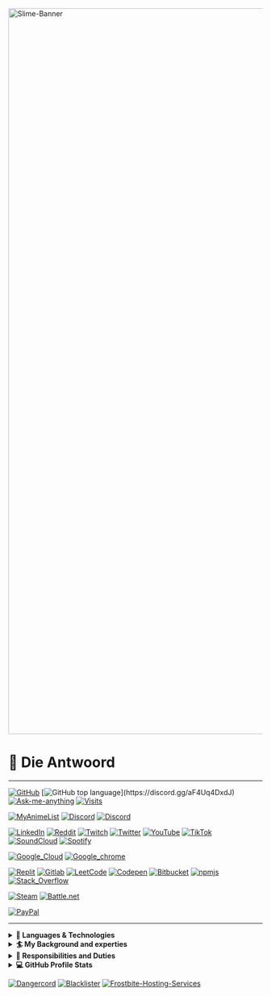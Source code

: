 
<image src="./assets/image00.png" alt=Slime-Banner width=1440/>

# 🌠 Die Antwoord

------------------------------

[![GitHub](https://img.shields.io/github/followers/Die-Antwoord.svg?style=social&label=Follow&maxAge=2592000)](https://github.com/Die-Antwoord)
[![GitHub top language](https://img.shields.io/github/languages/top/qwertyquerty/pypresence.svg?)](https://discord.gg/aF4Uq4DxdJ)
[![Ask-me-anything](https://img.shields.io/badge/Ask_Me-Anything-1abc9c.svg)](https://discord.gg/aF4Uq4DxdJ)
[![Visits](https://komarev.com/ghpvc?username=Die-Antwoord)](https://github.com/Die-Antwoord)

[![MyAnimeList](https://img.shields.io/badge/-My_Anime_Watchlist-000?&logo=crunchyroll)](https://myanimelist.net/animelist/dieantwoord)
[![Discord](https://img.shields.io/badge/-Discord-000?&logo=Discord)](https://discord.gg/aF4Uq4DxdJ)
[![Discord](https://img.shields.io/badge/-Dangercord-000?&logo=Discord)](https://dangercord.com)

[![LinkedIn](https://img.shields.io/badge/-LinkedIn-000?&logo=linkedin)]()
[![Reddit](https://img.shields.io/badge/-Reddit-000?&logo=Reddit)](https://www.reddit.com/user/die_antwoord_za)
[![Twitch](https://img.shields.io/badge/-Twitch-000?&logo=Twitch)](https://www.twitch.tv/die_antwoord_wkj)
[![Twitter](https://img.shields.io/badge/-Twitter-000?&logo=Twitter)](https://twitter.com/dieantwoordza)
[![YouTube](https://img.shields.io/badge/-YouTube-000?&logo=YouTube)](https://www.youtube.com/channel/UCnl7cWx6PVdIelry9YBFxXA)
[![TikTok](https://img.shields.io/badge/-TikTok-000?&logo=tiktok)](https://www.tiktok.com/@die_antwoord_wkj)
[![SoundCloud](https://img.shields.io/badge/-SoundCloud-000?&logo=soundcloud)](https://soundcloud.com/dieantwoordza)
[![Spotify](https://img.shields.io/badge/-Spotify-000?&logo=Spotify)](https://open.spotify.com/user/zsb4oem3sdzl6k8bfara026pz?si=ce432f1572a34610)

[![Google_Cloud](https://img.shields.io/badge/-Google_Cloud-000?&logo=google-cloud)](https://github.com/Die-Antwoord)
[![Google_chrome](https://img.shields.io/badge/-Google_Chrome-000?&logo=Google-chrome)](https://github.com/Die-Antwoord)

[![Replit](https://img.shields.io/badge/-Replit-000?&logo=Replit)](https://replit.com/@Die-Antwoord)
[![Gitlab](https://img.shields.io/badge/-Gitlab-000?&logo=Gitlab)](https://gitlab.com/die-antwoord)
[![LeetCode](https://img.shields.io/badge/-LeetCode-000?&logo=LeetCode)](https://leetcode.com/Die-Antwoord/)
[![Codepen](https://img.shields.io/badge/-Codepen-000?&logo=codepen)](https://codepen.io/Die-Antwoord)
[![Bitbucket](https://img.shields.io/badge/-Bitbucket-000?&logo=bitbucket)](https://bitbucket.org/dieantwoord1)
[![npmjs](https://img.shields.io/badge/-npmjs-000?&logo=npm)](https://www.npmjs.com/~dieantwoord)
[![Stack_Overflow](https://img.shields.io/badge/-Stack_Overflow-000?&logo=stack-overflow)](https://stackoverflow.com/users/20395182/die-antwoord)

[![Steam](https://img.shields.io/badge/-Steam-000?&logo=steam)]()
[![Battle.net](https://img.shields.io/badge/-Battle.net-000?&logo=battle.net)]()

[![PayPal](https://img.shields.io/badge/-PayPal-000?&logo=paypal)]()

------------------------------

<details>
 <summary><b>🎸 Languages & Technologies</b></summary>

 🌠 Scoope 🌠

------------------------------

[![Microsoft](https://img.shields.io/badge/-Microsoft-000?&logo=Microsoft)]()
[![Windows](https://img.shields.io/badge/-Windows-000?&logo=windows)]()
[![Microsoft_SQL_Server](https://img.shields.io/badge/-Microsoft_SQL_Server-000?&logo=microsoft-sql-server)]()
[![Microsoft_SharePoint](https://img.shields.io/badge/-Microsoft_SharePoint-000?&logo=microsoft-sharepoint)]()
[![Microsoft_Azure](https://img.shields.io/badge/-Microsoft_Azure-000?&logo=microsoft-azure)]()

[![Linux](https://img.shields.io/badge/-Linux-000?&logo=Linux)]()
[![Arch_Linux](https://img.shields.io/badge/-Arch_Linux-000?&logo=arch-linux)]()
[![Fedora](https://img.shields.io/badge/-Fedora-000?&logo=fedora)]()
[![Kali_Linux](https://img.shields.io/badge/-Kali_Linux-000?&logo=kali-linux)]()
[![RedHat](https://img.shields.io/badge/-Red%20Hat-000?&logo=redhat)]()
[![SUSE](https://img.shields.io/badge/-SUSE-000?&logo=SUSE)]()
[![Ubuntu](https://img.shields.io/badge/-Ubuntu-000?&logo=ubuntu)]()

[![Vercel](https://img.shields.io/badge/-Vercel-000?&logo=vercel)]()
[![MongoDB](https://img.shields.io/badge/-MongoDB-000?&logo=mongodb)]()
[![MySQL](https://img.shields.io/badge/-MySQL-000?&logo=mysql)]()
[![SQLite](https://img.shields.io/badge/-SQLite-000?&logo=sqlite)]()

[![Powershell](https://img.shields.io/badge/-Powershell-000?&logo=powershell)]()
[![Python](https://img.shields.io/badge/-Python-000?&logo=python)]()
[![TypeScript](https://img.shields.io/badge/-TypeScript-000?&logo=typescript)]()
[![JavaScript](https://img.shields.io/badge/-JavaScript-000?&logo=javascript)]()
[![HTML5](https://img.shields.io/badge/-HTML5-000?&logo=html5)]()
[![HTML](https://img.shields.io/badge/-HTML-000?&logo=html5)]()
[![CSS3](https://img.shields.io/badge/-CSS3-000?&logo=css3)]()
[![CSS](https://img.shields.io/badge/-CSS-000?&&logo=css3)]()

[![Medium](https://img.shields.io/badge/-Medium-000?&logo=medium)]()
[![RSS](https://img.shields.io/badge/-RSS-000?&logo=rss)]()
[![Wordpress](https://img.shields.io/badge/-Wordpress-000?&logo=wordpress)]()
[![Joomla](https://img.shields.io/badge/-Joomla-000?&logo=joomla)]()

[![Visual_Studio](https://img.shields.io/badge/-Visual_Studio-000?&logo=visual%20studio)]()
[![Sublime_Text](https://img.shields.io/badge/-Sublime_Text-000?&logo=sublime-text)]()
[![Gimp](https://img.shields.io/badge/-Gimp-000?&logo=gimp)]()

------------------------------

</details>

<details>
 <summary><b>🏄 My Background and experties</b></summary>

 🎓 Qualification and Achievements 🎓

------------------------------

```
⦁ +A 220-601 (Hardware and Software) Exam No 220-601 
⦁ +A 220-602 (IT Technician) Exam No 220-602 
⦁ +N (Networking) 
⦁ MCSE:70-270 (Installing, Configuring, and Administering Microsoft Windows XP Professional) 
⦁ MCSE:70-293 (Planning and Maintaining a Windows Server 2003 Network Infrastructure) 
⦁ MCSE:70-236 (Microsoft Exchange Server 2007 Configuration) 
⦁ MCSE:70-294 (Windows Server 2003 Active Directory Planning Implementation and Maintenance) 
⦁ MCSE:70-290 (Windows Server 2003 Environment Management and Maintenance ) 
⦁ MCSE:70-291 (Windows Server 2003 Network Infrastructure Implementation Management and Maintenance) 
⦁ MCSE:70-297 (Windows Server 2003 Directory Service Design) 
⦁ MCSE:70-294 (Windows Server 2003 Active Directory Planning Implementation and Maintenance) 
⦁ MCSE:70-236 (Microsoft Exchange Server 2007 Configuration) 
⦁ MCSE:70-228 (SQL Server 2000 Administration) 
⦁ CCNA 
⦁ Linux Server (Ubuntu, Kali) ⦁ ICDL, ITIL
```

------------------------------

</details>

<details>
 <summary><b>🌟 Responsibilities and Duties</b></summary>

 🧠 Implementation, Configuration Managing and Maintaining Infrastructures 🧠

------------------------------
 
```
⦁ SQL Server Databases 
⦁ Active Directory Domain Server Infrastructure 
⦁ Microsoft Exchange Server 
⦁ Microsoft SQL 
⦁ Virtualized Server (VMware, HyperV) 
⦁ Microsoft HyperV Cluster Server 
⦁ Windows Update Server 
⦁ Windows Desktop Application (Deplotment, Backups) 
⦁ Antivirus Systems ( Trend Micro, Bit defender, Kaspersky ) 
⦁ Network LAN and WAN services ⦁ Firewalls, DMZ, Routing and QOS 
⦁ DNS, IIS and 3de party hosted services 
⦁ Web Proxy Systems and Server (ISA, Free Proxy etc.) 
⦁ Backups tapes, drives and online storage 
⦁ 3de party apps (Coltech, VIP, Pastel, AutoCAD, Qcad, Photoshop, Smartboards)
```

------------------------------

</details>

<details>
 <summary><b>💻 GitHub Profile Stats</b></summary>

------------------------------
 
[![GitHub Stats](https://github-readme-stats-die-antwoord.vercel.app/api?username=Die-Antwoord&show_icons=true&theme=transparent&border_radius=12)](https://discord.gg/aF4Uq4DxdJ)

[![GitHub Streak](https://github-readme-streak-stats.herokuapp.com?user=Die-Antwoord&theme=windows-dark&border_radius=12&date_format=j%20M%5B%20Y%5D&background=DD272700&border=DDDAD7&stroke=DDDDDD&sideNums=025CDA&sideLabels=417E87&currStreakLabel=417E87&dates=025CDA&ring=025CDA&fire=DD2727&currStreakNum=025CDA)](https://discord.gg/aF4Uq4DxdJ)

[![Top Langs](https://github-readme-stats-die-antwoord.vercel.app/api/top-langs/?username=Die-Antwoord&theme=transparent&layout=compact&card_width=445&border_radius=12)](https://discord.gg/aF4Uq4DxdJ)

------------------------------

</details>

[![Dangercord](https://img.shields.io/badge/-Dangercord-000?&logo=Discord)](<https://dangercord.com>)
[![Blacklister](https://img.shields.io/badge/-Blacklister-000?&logo=Discord)](<https://blacklister.xyz/>)
[![Frostbite-Hosting-Services](https://img.shields.io/badge/-Frostbite_Hosting_Services-000?&logo=Discord)](<https://dashboard.fb-hosting.ga/register?ref=nMHytd8d>)

<!--
[![Discord Presence](https://lanyard.cnrad.dev/api/224320540402253824?theme=dark&bg=06142e&animated=true&hideDiscrim=true&borderRadius=25px&idleMessage=||There%20can%20only%20be%20one||)](https://discord.com/users/224320540402253824)



x
-->
